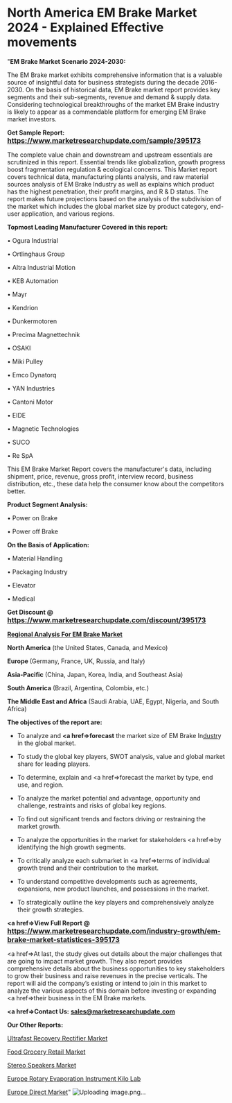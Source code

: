 # North America EM Brake Market 2024 - Explained Effective movements
"<strong>EM Brake Market Scenario 2024-2030:</strong>

The EM Brake market exhibits comprehensive information that is a valuable source of insightful data for business strategists during the decade 2016-2030. On the basis of historical data, EM Brake market report provides key segments and their sub-segments, revenue and demand &amp; supply data. Considering technological breakthroughs of the market EM Brake industry is likely to appear as a commendable platform for emerging EM Brake market investors.

<strong>Get Sample Report: <a href=https://www.marketresearchupdate.com/sample/395173><font size=3 color=#0000ff>https://www.marketresearchupdate.com/sample/395173</font></a></strong>

The complete value chain and downstream and upstream essentials are scrutinized in this report. Essential trends like globalization, growth progress boost fragmentation regulation &amp; ecological concerns. This Market report covers technical data, manufacturing plants analysis, and raw material sources analysis of EM Brake Industry as well as explains which product has the highest penetration, their profit margins, and R & D status. The report makes future projections based on the analysis of the subdivision of the market which includes the global market size by product category, end-user application, and various regions.

<strong>Topmost Leading Manufacturer Covered in this report:</strong>

• Ogura Industrial

• Ortlinghaus Group

• Altra Industrial Motion

• KEB Automation

• Mayr

• Kendrion

• Dunkermotoren

• Precima Magnettechnik

• OSAKI

• Miki Pulley

• Emco Dynatorq

• YAN Industries

• Cantoni Motor

• EIDE

• Magnetic Technologies

• SUCO

• Re SpA

This EM Brake Market Report covers the manufacturer's data, including shipment, price, revenue, gross profit, interview record, business distribution, etc., these data help the consumer know about the competitors better.

<strong>Product Segment Analysis: </strong>

• Power on Brake

• Power off Brake

<strong>On the Basis of Application:</strong>

• Material Handling

• Packaging Industry

• Elevator

• Medical

<strong>Get Discount @ <a href=https://www.marketresearchupdate.com/discount/395173><font size=3 color=#0000ff>https://www.marketresearchupdate.com/discount/395173</font></a></strong>

<strong><u><b>Regional Analysis For EM Brake Market</b></u></strong>

<strong><b>North America</b></strong> (the United States, Canada, and Mexico)

<strong><b>Europe </b></strong>(Germany, France, UK, Russia, and Italy)

<strong><b>Asia-Pacific</b></strong> (China, Japan, Korea, India, and Southeast Asia)

<strong><b>South America</b></strong> (Brazil, Argentina, Colombia, etc.)

<strong><b>The Middle East and Africa</b></strong> (Saudi Arabia, UAE, Egypt, Nigeria, and South Africa)

<strong><b>The objectives of the report are:</b></strong>

- To analyze and <strong><a href=><strong>forecast</strong></a></strong> the market size of EM Brake In<a href=ASDF991299>dustr</a>y in the global market.

- To study the global key players, SWOT analysis, value and global market share for leading players.

- To determine, explain and <a href=>forecast</a> the market by type, end use, and region.

- To analyze the market potential and advantage, opportunity and challenge, restraints and risks of global key regions.

- To find out significant trends and factors driving or restraining the market growth.

- To analyze the opportunities in the market for stakeholders <a href=>by</a> identifying the high growth segments.

- To critically analyze each submarket in <a href=>terms</a> of individual growth trend and their contribution to the market.

- To understand competitive developments such as agreements, expansions, new product launches, and possessions in the market.

- To strategically outline the key players and comprehensively analyze their growth strategies.

<strong><a href=>View Full Report</a> @ <a href=https://www.marketresearchupdate.com/industry-growth/em-brake-market-statistices-395173><font size=3 color=#0000ff>https://www.marketresearchupdate.com/industry-growth/em-brake-market-statistices-395173</font></a></strong>

<a href=>At last,</a> the study gives out details about the major challenges that are going to impact market growth. They also report provides comprehensive details about the business opportunities to key stakeholders to grow their business and raise revenues in the precise verticals. The report will aid the company’s existing or intend to join in this market to analyze the various aspects of this domain before investing or expanding <a href=>their</a> business in the EM Brake markets.

<strong><a href=>Contact Us:</a></strong>
<strong>sales@marketresearchupdate.com</strong>

<strong>Our Other Reports:</strong>

<a href=https://www.linkedin.com/pulse/ultrafast-recovery-rectifier-market-expected-witness-high>Ultrafast Recovery Rectifier Market</a>

<a href=https://www.linkedin.com/pulse/food-grocery-retail-market-size-historical-growth-analysis>Food Grocery Retail Market</a>

<a href=https://www.linkedin.com/pulse/stereo-speakers-market-sizing-up-anticipating>Stereo Speakers Market</a>

<a href=https://www.linkedin.com/pulse/europe-rotary-evaporation-instrument-kilo-lab>Europe Rotary Evaporation Instrument Kilo Lab</a>

<a href=https://www.linkedin.com/pulse/europe-direct-market-2024-manufacturers-regions>Europe Direct Market</a>"
![Uploading image.png…]()
